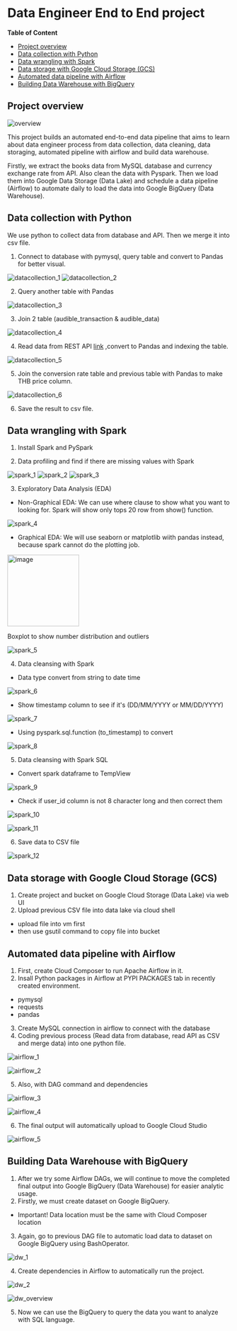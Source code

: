 # Data Engineer End to End project
**Table of Content**
- [Project overview](#project-overview)
- [Data collection with Python](#data-collection-with-python)
- [Data wrangling with Spark](#data-wrangling-with-spark)
- [Data storage with Google Cloud Storage (GCS)](#data-storage-with-google-cloud-storage-gcs)
- [Automated data pipeline with Airflow](#automated-data-pipeline-with-airflow)
- [Building Data Warehouse with BigQuery](#building-data-warehouse-with-bigquery)

## Project overview
![overview](images/overview.png)

This project builds an automated end-to-end data pipeline that aims to learn about data engineer process from data collection, data cleaning, data storaging, automated pipeline with airflow and build data warehouse.

Firstly, we extract the books data from MySQL database and currency exchange rate from API. Also clean the data with Pyspark. Then we load them into Google Data Storage (Data Lake) and schedule a data pipeline (Airflow) to automate daily to load the data into Google BigQuery (Data Warehouse).

## Data collection with Python
We use python to collect data from database and API. Then we merge it into csv file.
1. Connect to database with pymysql, query table and convert to Pandas for better visual.

![datacollection_1](images/datacollection_1.png)
![datacollection_2](images/datacollection_2.png)

2. Query another table with Pandas

![datacollection_3](images/datacollection_3.png)

3. Join 2 table (audible_transaction & audible_data)

![datacollection_4](images/datacollection_4.png)

4. Read data from REST API [link](https://r2de2-workshop-vmftiryt6q-ts.a.run.app/usd_thb_conversion_rate) ,convert to Pandas and indexing the table.

![datacollection_5](images/datacollection_5.png)

5. Join the conversion rate table and previous table with Pandas to make THB price column.

![datacollection_6](images/datacollection_6.png)

6. Save the result to csv file.

## Data wrangling with Spark
1. Install Spark and PySpark

2. Data profiling and find if there are missing values with Spark 

![spark_1](images/spark_1.png)
![spark_2](images/spark_2.png)
![spark_3](images/spark_3.png)

3. Exploratory Data Analysis (EDA)
- Non-Graphical EDA: We can use where clause to show what you want to looking for. Spark will show only tops 20 row from show() function.

![spark_4](images/spark_4.png)

- Graphical EDA: We will use seaborn or matplotlib wiith pandas instead, because spark cannot do the plotting job.

<img width="162" alt="image" src="https://user-images.githubusercontent.com/106046788/191273386-3b96a201-a1dc-453b-8d90-531f03389f97.png">

Boxplot to show number distribution and outliers

![spark_5](images/spark_5.png)

4. Data cleansing with Spark
- Data type convert from string to date time

![spark_6](images/spark_6.png)

- Show timestamp column to see if it's (DD/MM/YYYY or MM/DD/YYYY)

![spark_7](images/spark_7.png)

- Using pyspark.sql.function (to_timestamp) to convert

![spark_8](images/spark_8.png)

5. Data cleansing with Spark SQL
- Convert spark dataframe to TempView

![spark_9](images/spark_9.png)

- Check if user_id column is not 8 character long and then correct them

![spark_10](images/spark_10.png)

![spark_11](images/spark_11.png)

6. Save data to CSV file

![spark_12](images/spark_12.png)

## Data storage with Google Cloud Storage (GCS)
1. Create project and bucket on Google Cloud Storage (Data Lake) via web UI
2. Upload previous CSV file into data lake via cloud shell
- upload file into vm first
- then use gsutil command to copy file into bucket

## Automated data pipeline with Airflow
1. First, create Cloud Composer to run Apache Airflow in it.
2. Insall Python packages in Airflow at PYPI PACKAGES tab in recently created environment.
- pymysql
- requests
- pandas
3. Create MySQL connection in airflow to connect with the database
4. Coding previous process (Read data from database, read API as CSV and merge data) into one python file.

![airflow_1](images/airflow_1.png)

![airflow_2](images/airflow_2.png)

5. Also, with DAG command and dependencies

![airflow_3](images/airflow_3.png)

![airflow_4](images/airflow_4.png)

6. The final output will automatically upload to Google Cloud Studio

![airflow_5](images/airflow_5.png)

## Building Data Warehouse with BigQuery
1. After we try some Airflow DAGs, we will continue to move the completed final output into Google BigQuery (Data Warehouse) for easier analytic usage.
2. Firstly, we must create dataset on Google BigQuery.
- Important! Data location must be the same with Cloud Composer location
3. Again, go to previous DAG file to automatic load data to dataset on Google BigQuery using BashOperator.

![dw_1](images/dw_1.png)

4. Create dependencies in Airflow to automatically run the project.

![dw_2](images/dw_2.png)

![dw_overview](images/dw_overview.png)

5. Now we can use the BigQuery to query the data you want to analyze with SQL language.
